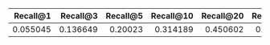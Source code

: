 |   Recall@1 |   Recall@3 |   Recall@5 |   Recall@10 |   Recall@20 |   Recall@30 |   Recall@50 |   Recall@100 |   nDCG@1 |   nDCG@3 |   nDCG@5 |   nDCG@10 |   nDCG@20 |   nDCG@30 |   nDCG@50 |   nDCG@100 | type           |
|-----------:|-----------:|-----------:|------------:|------------:|------------:|------------:|-------------:|---------:|---------:|---------:|----------:|----------:|----------:|----------:|-----------:|:---------------|
|   0.055045 |   0.136649 |    0.20023 |    0.314189 |    0.450602 |    0.542466 |     0.63216 |     0.716628 | 0.735931 | 0.654599 | 0.629625 |  0.614418 |  0.630302 |  0.659781 |  0.682463 |   0.700004 | improved_preds |